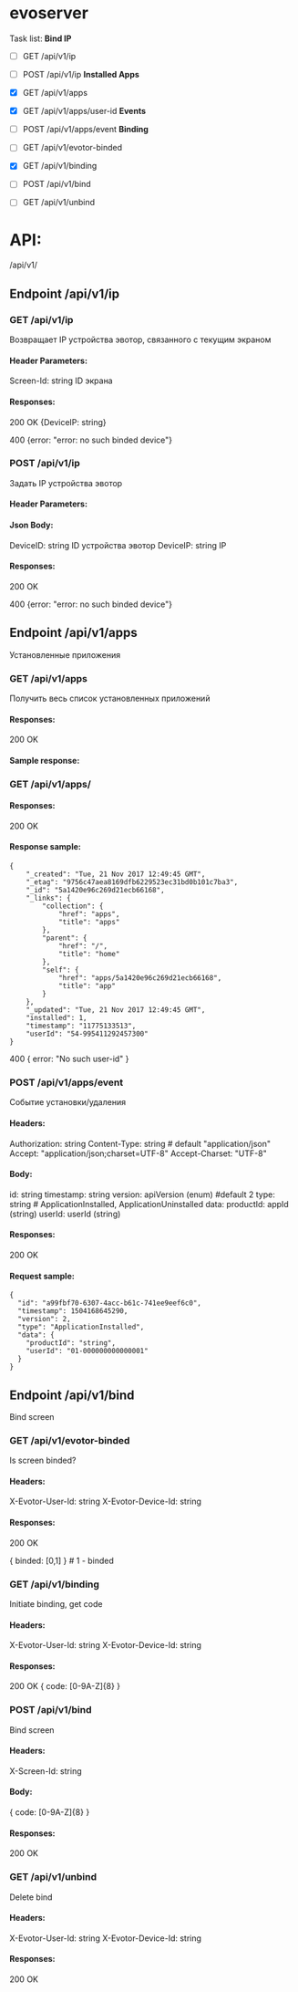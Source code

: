 # evoserver

Task list:
**Bind IP**
- [ ] GET /api/v1/ip
- [ ] POST /api/v1/ip
**Installed Apps**
- [x] GET /api/v1/apps
- [x] GET /api/v1/apps/user-id
**Events**
- [ ] POST /api/v1/apps/event
**Binding**
- [ ] GET /api/v1/evotor-binded
- [x] GET /api/v1/binding
- [ ] POST /api/v1/bind
- [ ] GET /api/v1/unbind


# API:
/api/v1/

## Endpoint /api/v1/ip

### GET /api/v1/ip
Возвращает IP устройства эвотор, связанного с текущим экраном

#### Header Parameters:

Screen-Id: string
ID экрана

#### Responses:
200 OK
{DeviceIP: string}

400
{error: "error: no such binded device"}

### POST /api/v1/ip
Задать IP устройства эвотор

#### Header Parameters:

#### Json Body:

DeviceID: string
ID устройства эвотор
DeviceIP: string
IP

#### Responses:
200 OK

400
{error: "error: no such binded device"}

## Endpoint /api/v1/apps
Установленные приложения

### GET /api/v1/apps
Получить весь список установленных приложений

#### Responses:
200 OK

#### Sample response:


### GET /api/v1/apps/<user-id>

#### Responses:
200 OK


#### Response sample:
```
{
    "_created": "Tue, 21 Nov 2017 12:49:45 GMT",
    "_etag": "9756c47aea8169dfb6229523ec31bd0b101c7ba3",
    "_id": "5a1420e96c269d21ecb66168",
    "_links": {
        "collection": {
            "href": "apps",
            "title": "apps"
        },
        "parent": {
            "href": "/",
            "title": "home"
        },
        "self": {
            "href": "apps/5a1420e96c269d21ecb66168",
            "title": "app"
        }
    },
    "_updated": "Tue, 21 Nov 2017 12:49:45 GMT",
    "installed": 1,
    "timestamp": "11775133513",
    "userId": "54-995411292457300"
}
```

400
{ error: "No such user-id" }

### POST /api/v1/apps/event
Событие установки/удаления

#### Headers:
Authorization: string
Content-Type: string # default "application/json"
Accept: "application/json;charset=UTF-8"
Accept-Charset: "UTF-8"

#### Body:

id: string
timestamp: string
version: 	apiVersion (enum) #default 2
type: string # ApplicationInstalled, ApplicationUninstalled
data:
	productId: 	appId (string)
	userId: userId (string)

#### Responses:
200 OK

#### Request sample:
```
{
  "id": "a99fbf70-6307-4acc-b61c-741ee9eef6c0",
  "timestamp": 1504168645290,
  "version": 2,
  "type": "ApplicationInstalled",
  "data": {
    "productId": "string",
    "userId": "01-000000000000001"
  }
}
```

## Endpoint /api/v1/bind
Bind screen

### GET /api/v1/evotor-binded
Is screen binded?

#### Headers:
X-Evotor-User-Id: string
X-Evotor-Device-Id: string

#### Responses:
200 OK

{ binded: [0,1] } # 1 - binded

### GET /api/v1/binding
Initiate binding, get code

#### Headers:
X-Evotor-User-Id: string
X-Evotor-Device-Id: string

#### Responses:
200 OK
{ code: [0-9A-Z]{8} }

### POST /api/v1/bind
Bind screen

#### Headers:
X-Screen-Id: string

#### Body:
{ code: [0-9A-Z]{8} }

#### Responses:
200 OK

### GET /api/v1/unbind
Delete bind

#### Headers:
X-Evotor-User-Id: string
X-Evotor-Device-Id: string

#### Responses:
200 OK